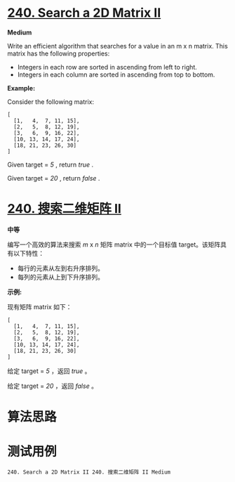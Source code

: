 # [240. Search a 2D Matrix II][enTitle]

**Medium**

Write an efficient algorithm that searches for a value in an m x n matrix. This matrix has the following properties:

- Integers in each row are sorted in ascending from left to right. 
- Integers in each column are sorted in ascending from top to bottom.

**Example:** 

Consider the following matrix:

```
[
  [1,   4,  7, 11, 15],
  [2,   5,  8, 12, 19],
  [3,   6,  9, 16, 22],
  [10, 13, 14, 17, 24],
  [18, 21, 23, 26, 30]
]

```

Given target =  *5* , return  *true* .

Given target =  *20* , return  *false* .


# [240. 搜索二维矩阵 II][cnTitle]

**中等**

编写一个高效的算法来搜索  *m*  x  *n*  矩阵 matrix 中的一个目标值 target。该矩阵具有以下特性：

- 每行的元素从左到右升序排列。 
- 每列的元素从上到下升序排列。

**示例:** 

现有矩阵 matrix 如下：

```
[
  [1,   4,  7, 11, 15],
  [2,   5,  8, 12, 19],
  [3,   6,  9, 16, 22],
  [10, 13, 14, 17, 24],
  [18, 21, 23, 26, 30]
]

```

给定 target =  *5* ，返回  *true* 。

给定 target =  *20* ，返回  *false* 。




# 算法思路

# 测试用例
```
240. Search a 2D Matrix II 240. 搜索二维矩阵 II Medium
```

[enTitle]: https://leetcode.com/problems/search-a-2d-matrix-ii/
[cnTitle]: https://leetcode-cn.com/problems/search-a-2d-matrix-ii/
